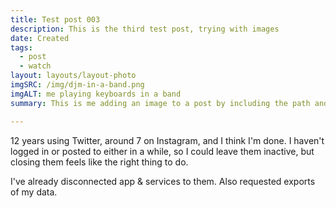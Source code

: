 ```yaml
---
title: Test post 003
description: This is the third test post, trying with images 
date: Created
tags:
  - post
  - watch
layout: layouts/layout-photo
imgSRC: /img/djm-in-a-band.png
imgALT: me playing keyboards in a band
summary: This is me adding an image to a post by including the path and alternative text in the front matter.

---
```

12 years using Twitter, around 7 on Instagram, and I think I'm done. I haven't logged in or posted to either in a while, so I could leave them inactive, but closing them feels like the right thing to do.

I've already disconnected app & services to them. Also requested exports of my data.  